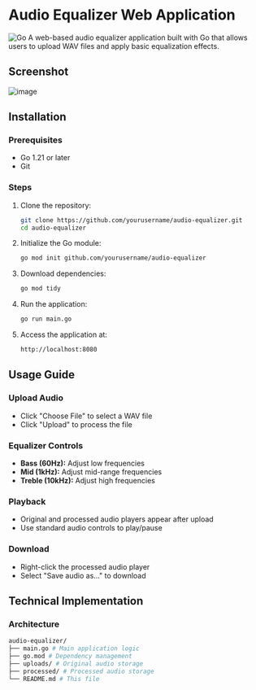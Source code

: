 # Audio Equalizer Web Application

![Go](https://img.shields.io/badge/Go-1.21+-blue.svg)
A web-based audio equalizer application built with Go that allows users to upload WAV files and apply basic equalization effects.

## Screenshot

![image](https://github.com/user-attachments/assets/f1e044e9-9bfa-4dfc-aa7c-079f497ba34d)


## Installation

### Prerequisites
- Go 1.21 or later
- Git

### Steps
1. Clone the repository:
   ```bash
   git clone https://github.com/yourusername/audio-equalizer.git
   cd audio-equalizer
   ```
2. Initialize the Go module:
   ```bash
   go mod init github.com/yourusername/audio-equalizer
   ```
3. Download dependencies:
   ```bash
   go mod tidy
   ```
4. Run the application:
   ```bash
   go run main.go
   ```
5. Access the application at:
   ```bash
   http://localhost:8080
   ```

## Usage Guide

### Upload Audio
- Click "Choose File" to select a WAV file  
- Click "Upload" to process the file

### Equalizer Controls
- **Bass (60Hz):** Adjust low frequencies  
- **Mid (1kHz):** Adjust mid-range frequencies  
- **Treble (10kHz):** Adjust high frequencies  

### Playback
- Original and processed audio players appear after upload  
- Use standard audio controls to play/pause  

### Download
- Right-click the processed audio player  
- Select "Save audio as..." to download  

## Technical Implementation

### Architecture
```bash
audio-equalizer/
├── main.go # Main application logic
├── go.mod # Dependency management
├── uploads/ # Original audio storage
├── processed/ # Processed audio storage
└── README.md # This file
```
